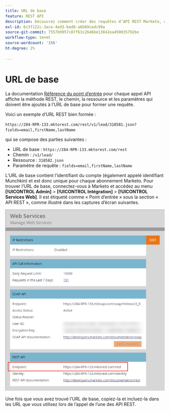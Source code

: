 ```yaml
---
title: URL de base
feature: REST API
description: Découvrez comment créer des requêtes d’API REST Marketo, comprendre les paramètres et la ressource du chemin d’URL de base et rechercher votre URL de base unique.
exl-id: 6c3f122c-3ace-4ed3-bed0-a6b89cedc99a
source-git-commit: 7557b9957c87f63c2646be13842ea450035792be
workflow-type: tm+mt
source-wordcount: '156'
ht-degree: 2%

---
```


# URL de base

La documentation [Référence du point d’entrée](endpoint-reference.md) pour chaque appel API affiche la méthode REST, le chemin, la ressource et les paramètres qui doivent être ajoutés à l’URL de base pour former une requête.

Voici un exemple d’URL REST bien formée :

`https://284-RPR-133.mktorest.com/rest/v1/lead/318581.json?fields=email,firstName,lastName`

qui se compose des parties suivantes :

- URL de base : `https://284-RPR-133.mktorest.com/rest`
- Chemin : `/v1/lead/`
- Ressource : `318582.json`
- Paramètre de requête : `fields=email,firstName,lastName`

L’URL de base contient l’identifiant du compte (également appelé identifiant Munchkin) et est donc unique pour chaque abonnement Marketo. Pour trouver l’URL de base, connectez-vous à Marketo et accédez au menu **[!UICONTROL Admin]** > **[!UICONTROL Intégration]** > **[!UICONTROL Services Web]**. Il est étiqueté comme « Point d’entrée » sous la section « API REST », comme illustré dans les captures d’écran suivantes.

![Point d’entrée de l’URL de base des services web](assets/rest-api-base-url-web-services.png)

Une fois que vous avez trouvé l’URL de base, copiez-la et incluez-la dans les URL que vous utilisez lors de l’appel de l’une des API REST.
